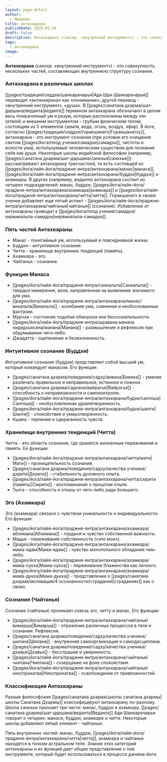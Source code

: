 ```yaml
---
layout: page-detail
author:
  - Яшодеви
title: антахкарана
publishDate: 2025-01-24
draft: false
description: Антахкарана (санскр. «внутренний инструмент») - это совокупность нескольких частей, составляющих внутреннюю структуру сознания.
tags:
  - антахкарана
image:
---
```

**Антахкарана** (санскр. «внутренний инструмент») - это совокупность нескольких частей, составляющих внутреннюю структуру сознания. 

### Антахкарана в различных школах

[[pages/традиция/сиддхи/шанкарачарья|Ади Шри Шанкарачарья]] переводит «антахкарана» как «понимание»; другой перевод - «внутренний инструмент», «душа».
В [[pages/санатана дхарма/шат-даршана/веданта|веданте]] термином антахкарана обозначают в целом весь помраченный ум и разум, которые расположены между «я» (атмой) и внешним инструментом - грубым физическим телом, состоящим из 5 элементов (земля, вода, огонь, воздух, эфир).
В йоге, согласно [[pages/традиция/сиддхи/горакшанатх|Горакшанатху]], антахкарана - это инструмент сознания (при условии его очищения светом [[pages/йога/плод учения/самадхи|самадхи]], чистоты и ясности ума), используемый человеческим существом для познания себя как души.
Некоторые школы индийской философии (например, [[pages/санатана дхарма/шат-даршана/санкхья|санкхья]]) рассматривают антахкарану трехчастной, то есть состоящей из [[pages/йога/лайя-йога/праджня-янтра/антахкарана/манас|манаса]], [[pages/йога/лайя-йога/праджня-янтра/антахкарана/буддхи|буддхи]] и ахамкары. В других (например, веданте) антахкарана состоит из четырех подразделений: манас, буддхи, [[pages/йога/лайя-йога/праджня-янтра/антахкарана/ахамкара|ахамкара]] и [[pages/йога/лайя-йога/праджня-янтра/антахкарана/читта|читта]]. Горакшанатх в своем учении добавляет еще пятый аспект - [[pages/йога/лайя-йога/праджня-янтра/антахкарана/чайтанья|чайтанья]] (сознание).
Избавление от антахкараны приводит к [[pages/йога/плод учения/самадхи/нирвикальпа-самадхи|нирвикальпа-самадхи]].

### Пять частей Антахкараны

- Манас - понятийный ум, используемый в повседневной жизни.
- Буддхи - интуитивное сознание.
- Читта - хранилище внутренних тенденций (память).
- Ахамкара - эго.
- Чайтанья - сознание.

### Функции Манаса

- [[pages/йога/лайя-йога/праджня-янтра/санкальпа|Санкальпа]] - твердое намерение, воля, направленная на выявление значимого для ума.
- [[pages/йога/лайя-йога/праджня-янтра/антахкарана/манас/викальпа|Викальпа]] - колебания ума, сомнения и необоснованные фантазии.
- Мурчха - состояние подобия обморока или бессознательности.
- [[pages/йога/лайя-йога/праджня-янтра/шравана манана нидидхьясана/манана|Манана]] - размышление и рефлексия при обдумывании чего-либо.
- Джадатта - оцепенение и безжизненность.

### Интуитивное сознание (Буддхи)

Интуитивное сознание (буддхи) представляет собой высший ум, который командует манасом. Его функции:

- [[pages/санатана дхарма/поведение/садху/вивека|Вивека]] - умение различать правильное и неправильное, истинное и ложное.
- [[pages/санатана дхарма/садхана/вайрагья|Вайрагья]] - способность к непривязанности и самоконтролю.
- [[pages/йога/лайя-йога/праджня-янтра/антахкарана/будхи/сантоша|Сантоша]] - необусловленная удовлетворенность.
- [[pages/йога/лайя-йога/праджня-янтра/антахкарана/будхи/шанти|Шанти]] - спокойствие и умиротворенность.
- Кшана - терпение и сдержанность чувств.

### Хранилище внутренних тенденций (Читта)

Читта - это область сознания, где хранятся жизненные переживания и память. Ее функции:

- [[pages/йога/лайя-йога/праджня-янтра/антахкарана/читта/мати|Мати]] - проницательность сознания.
- [[pages/санатана дхарма/поведение/садху/качества ученика/дхрити|Дхрити]] - стабильность духовного опыта.
- [[pages/йога/лайя-йога/праджня-янтра/антахкарана/читта/смрити (память)|Смрити]] - воспоминание о прошлом опыте.
- Тьога - способность к отказу от чего-либо ради большего.

### Эго (Ахамкара)

Эго (ахамкара) связано с чувством уникальности и индивидуальности. Его функции:

- [[pages/йога/лайя-йога/праджня-янтра/антахкарана/ахамкара/абхимана|Абхимана]] - гордыня и чувство собственной важности.
- Мадья - переживание собственности («это мое»).
- [[pages/йога/лайя-йога/праджня-янтра/антахкарана/ахамкара/мама-идам|Мама-идам]] - чувство монопольного обладания чем-либо.
- [[pages/йога/лайя-йога/праджня-янтра/антахкарана/ахамкара/мама-сукха|Мама-сукха]] - переживание блаженства как личного.
- [[pages/йога/лайя-йога/праджня-янтра/антахкарана/ахамкара/мама-дукха|Мама-дукха]] - представление о [[pages/санатана дхарма/мотивация/4 осознанности/страдания|страданиях]] как о своих.

### Сознание (Чайтанья)

Сознание (чайтанья) проникает сквозь эго, читту и манас. Его функции:

- [[pages/йога/лайя-йога/праджня-янтра/антахкарана/чайтанья/вимарша|Вимарша]] - отражение различных процессов в теле и сознании. Рефлексия.
- [[pages/санатана дхарма/поведение/садху/качества ученика/шилана|Шилана]] - внутренняя самоорганизация и самодисциплина.
- [[pages/санатана дхарма/поведение/садху/качества ученика/дхавья|Дхавья]] - бесстрашие и уверенность.
- [[pages/йога/лайя-йога/праджня-янтра/антахкарана/чайтанья/чинтана|Чинтана]] - созерцание на фоне спокойствия.
- [[pages/йога/лайя-йога/праджня-янтра/антахкарана/чайтанья/нихсприхатва|Нихсприхатва]] - освобождение от привязанностей.

### Классификация Антахкараны

Разные философские [[pages/санатана дхарма/школы санатана дхармы|школы Санатана Дхармы]] классифицируют антахкарану по-разному. Школа санкхьи признает три части: манас, буддхи и ахамкару. [[pages/санатана дхарма/шат-даршана/веданта|Веданта]] Ади Шанкарачарьи говорит о четырех: манасе, буддхи, ахамкаре и читте. Некоторые школы добавляют пятый элемент - чайтанью.

Пять внутренних частей: манас, буддхи, [[pages/йога/лайя-йога/праджня-янтра/антахкарана/читта|читта]], ахамкара и чайтанья находятся в тонком астральном теле. Знание этих категорий антахкараны и их функций дает общее представление о том инструменте, который будет использоваться в процессе джняна-йоги.

